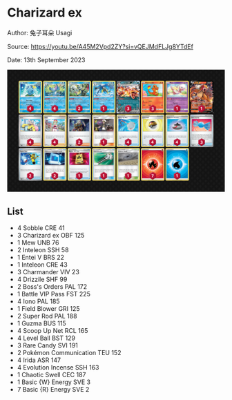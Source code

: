 # Charizard ex

Author: 兔子耳朵 Usagi

Source: <https://youtu.be/A45M2Vpd2ZY?si=vQEJMdFLJg8YTdEf>

Date: 13th September 2023

![decklist](../../images/OBF/Charizard%20ex/4-%20Charizard%20ex.png)

## List

* 4 Sobble CRE 41
* 3 Charizard ex OBF 125
* 1 Mew UNB 76
* 2 Inteleon SSH 58
* 1 Entei V BRS 22
* 1 Inteleon CRE 43
* 3 Charmander VIV 23
* 4 Drizzile SHF 99
* 2 Boss's Orders PAL 172
* 1 Battle VIP Pass FST 225
* 4 Iono PAL 185
* 1 Field Blower GRI 125
* 2 Super Rod PAL 188
* 1 Guzma BUS 115
* 4 Scoop Up Net RCL 165
* 4 Level Ball BST 129
* 3 Rare Candy SVI 191
* 2 Pokémon Communication TEU 152
* 4 Irida ASR 147
* 4 Evolution Incense SSH 163
* 1 Chaotic Swell CEC 187
* 1 Basic {W} Energy SVE 3
* 7 Basic {R} Energy SVE 2
